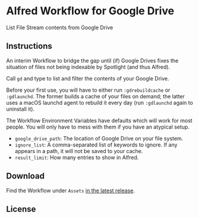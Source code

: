# Alfred Workflow for Google Drive

List File Stream contents from Google Drive

## Instructions

An interim Workflow to bridge the gap until (if) Google Drives fixes the situation of files not being indexable by Spotlight (and thus Alfred).

Call `gd` and type to list and filter the contents of your Google Drive.

Before your first use, you will have to either run `:gdrebuildcache` or `:gdlaunchd`. The former builds a cache of your files on demand; the latter uses a macOS launchd agent to rebuild it every day (run `:gdlaunchd` again to uninstall it).

The Workflow Environment Variables have defaults which will work for most people. You will only have to mess with them if you have an atypical setup.

* `google_drive_path`: The location of Google Drive on your file system.
* `ignore_list`: A comma-separated list of keywords to ignore. If any appears in a path, it will not be saved to your cache.
* `result_limit`: How many entries to show in Alfred.

## Download

Find the Workflow under `Assets` [in the latest release](https://github.com/vitorgalvao/alfred-google-drive/releases/latest).

## License
